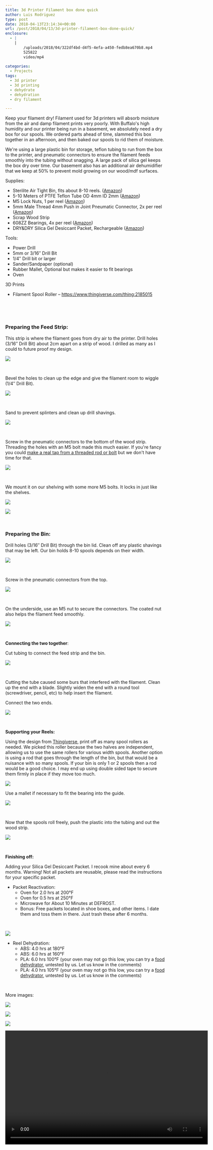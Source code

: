 ```yaml
---
title: 3d Printer Filament box done quick
author: Luis Rodriguez
type: post
date: 2018-04-13T23:14:34+00:00
url: /post/2018/04/13/3d-printer-filament-box-done-quick/
enclosure:
  - |
    |
        /uploads/2018/04/322df4bd-d4f5-4efa-a450-fedb8ea670b8.mp4
        525822
        video/mp4
        
categories:
  - Projects
tags:
  - 3d printer
  - 3d printing
  - dehydrate
  - dehydration
  - dry filament

---
```

Keep your filament dry! Filament used for 3d printers will absorb moisture from the air and damp filament prints very poorly. With Buffalo's high humidity and our printer being run in a basement, we absolutely need a dry box for our spools. We ordered parts ahead of time, slammed this box together in an afternoon, and then baked our spools to rid them of moisture.

We're using a large plastic bin for storage, teflon tubing to run from the box to the printer, and pneumatic connectors to ensure the filament feeds smoothly into the tubing without snagging. A large pack of silica gel keeps the box dry over time. Our basement also has an additional air dehumidifier that we keep at 50% to prevent mold growing on our wood/mdf surfaces.

Supplies:

  * Sterilite Air Tight Bin, fits about 8-10 reels. ([Amazon][1])
  * 5-10 Meters of PTFE Teflon Tube OD 4mm ID 2mm ([Amazon][2])
  * M5 Lock Nuts, 1 per reel ([Amazon][3])
  * 5mm Male Thread 4mm Push in Joint Pneumatic Connector, 2x per reel ([Amazon][4])
  * Scrap Wood Strip
  * 608ZZ Bearings, 4x per reel ([Amazon][5])
  * DRY&DRY Silica Gel Desiccant Packet, Rechargeable ([Amazon][6])

Tools:

  * Power Drill
  * 5mm or 3/16&#8243; Drill Bit
  * 1/4&#8243; Drill bit or larger
  * Sander/Sandpaper (optional)
  * Rubber Mallet, Optional but makes it easier to fit bearings
  * Oven

3D Prints

  * Filament Spool Roller &#8211; <https://www.thingiverse.com/thing:2185015>

&nbsp;

<!--more-->

&nbsp;

### Preparing the Feed Strip:

This strip is where the filament goes from dry air to the printer. Drill holes (3/16&#8243; Drill Bit) about 2cm apart on a strip of wood. I drilled as many as I could to future proof my design.

![](/uploads/2018/04/20180403_191010.jpg)

&nbsp;

Bevel the holes to clean up the edge and give the filament room to wiggle (1/4&#8243; Drill Bit).

![](/uploads/2018/04/20180403_190954.jpg)

&nbsp;

Sand to prevent splinters and clean up drill shavings.

![](/uploads/2018/04/20180403_191335.jpg)

&nbsp;

Screw in the pneumatic connectors to the bottom of the wood strip. Threading the holes with an M5 bolt made this much easier. If you're fancy you could [make a real tap from a threaded rod or bolt][10] but we don't have time for that.

![](/uploads/2018/04/20180403_192437.jpg)

&nbsp;

We mount it on our shelving with some more M5 bolts. It locks in just like the shelves.

![](/uploads/2018/04/photo_2018-04-13_15-22-07.jpg)

![](/uploads/2018/04/20180403_194151.jpg)

&nbsp;

### Preparing the Bin:

Drill holes (3/16&#8243; Drill Bit) through the bin lid. Clean off any plastic shavings that may be left. Our bin holds 8-10 spools depends on their width.

![](/uploads/2018/04/20180403_193813.jpg)

&nbsp;

Screw in the pneumatic connectors from the top.

![](/uploads/2018/04/20180403_194017.jpg)

&nbsp;

On the underside, use an M5 nut to secure the connectors. The coated nut also helps the filament feed smoothly.

![](/uploads/2018/04/photo_2018-04-13_16-27-31.jpg)

&nbsp;

**Connecting the two together**:

Cut tubing to connect the feed strip and the bin.

![](/uploads/2018/04/20180403_194409.jpg)

&nbsp;

Cutting the tube caused some burs that interfered with the filament. Clean up the end with a blade. Slightly widen the end with a round tool (screwdriver, pencil, etc) to help insert the filament.

Connect the two ends.

![](/uploads/2018/04/20180403_194748.jpg)

&nbsp;

**Supporting your Reels:**

Using the design from [Thingiverse][19], print off as many spool rollers as needed. We picked this roller because the two halves are independent, allowing us to use the same rollers for various width spools. Another option is using a rod that goes through the length of the bin, but that would be a nuisance with so many spools. If your bin is only 1 or 2 spools then a rod would be a good choice. I may end up using double sided tape to secure them firmly in place if they move too much.

![](/uploads/2018/04/photo_2018-04-13_16-27-25.jpg)

Use a mallet if necessary to fit the bearing into the guide.

![](/uploads/2018/04/photo_2018-04-13_16-27-23.jpg)

&nbsp;

Now that the spools roll freely, push the plastic into the tubing and out the wood strip.

![](/uploads/2018/04/photo_2018-04-13_15-22-03.jpg)

&nbsp;

**Finishing off:**

Adding your Silica Gel Desiccant Packet. I recook mine about every 6 months. Warning! Not all packets are reusable, please read the instructions for your specific packet.

<ul class="a-unordered-list a-vertical a-spacing-none">
  <li class="showHiddenFeatureBullets">
    <span class="a-list-item">Packet Reactivation:</span> <ul>
      <li class="showHiddenFeatureBullets">
        <span class="a-list-item">Oven for 2.0 hrs at 200°F</span>
      </li>
      <li>
        <span class="a-list-item">Oven for 0.5 hrs at 250°F</span>
      </li>
      <li class="showHiddenFeatureBullets">
        <span class="a-list-item">Microwave for About 10 Minutes at DEFROST.</span>
      </li>
      <li>
        Bonus: Free packets located in shoe boxes, and other items. I date them and toss them in there. Just trash these after 6 months.
      </li>
    </ul>
  </li>
</ul>

&nbsp;

![](/uploads/2018/04/20180403_194038.jpg)

  * Reel Dehydration: 
      * ABS: 4.0 hrs at 180°F
      * ABS: 6.0 hrs at 160°F
      * PLA: 6.0 hrs 100°F (your oven may not go this low, you can try a [food dehydrator][24], untested by us. Let us know in the comments)
      * PLA: 4.0 hrs 105°F (your oven may not go this low, you can try a [food dehydrator][24], untested by us. Let us know in the comments)

&nbsp;

More images:

![](/uploads/2018/04/photo_2018-04-13_16-27-22.jpg)

![](/uploads/2018/04/photo_2018-04-13_16-27-16.jpg)

![](/uploads/2018/04/photo_2018-04-13_16-27-28.jpg)

<div style="width: 640px;" class="wp-video">
  <!--[if lt IE 9]><![endif]--><video class="wp-video-shortcode" id="video-429-1" width="640" height="360" preload="metadata" controls="controls"><source type="video/mp4" src="/uploads/2018/04/322df4bd-d4f5-4efa-a450-fedb8ea670b8.mp4?_=1" />
  
  <a href="/uploads/2018/04/322df4bd-d4f5-4efa-a450-fedb8ea670b8.mp4">uploads/2018/04/322df4bd-d4f5-4efa-a450-fedb8ea670b8.mp4</a></video>
</div>

 [1]: https://www.amazon.com/dp/B00KL7VQ7S/
 [2]: https://www.amazon.com/gp/product/B019PZ5MY4/
 [3]: https://www.amazon.com/gp/product/B07BCZ24DM/
 [4]: https://www.amazon.com/dp/B009ITFXDI/
 [5]: https://www.amazon.com/gp/product/B00NX3LKY6/
 [6]: https://www.amazon.com/gp/product/B06XKMV1HV/
 [7]: /uploads/2018/04/20180403_191010.jpg
 [8]: /uploads/2018/04/20180403_190954.jpg
 [9]: /uploads/2018/04/20180403_191335.jpg
 [10]: https://hackaday.com/2017/07/24/simple-shop-made-taps-for-threading-wood/
 [11]: /uploads/2018/04/20180403_192437.jpg
 [12]: /uploads/2018/04/photo_2018-04-13_15-22-07.jpg
 [13]: /uploads/2018/04/20180403_194151.jpg
 [14]: /uploads/2018/04/20180403_193813.jpg
 [15]: /uploads/2018/04/20180403_194017.jpg
 [16]: /uploads/2018/04/photo_2018-04-13_16-27-31.jpg
 [17]: /uploads/2018/04/20180403_194409.jpg
 [18]: /uploads/2018/04/20180403_194748.jpg
 [19]: https://www.thingiverse.com/thing:2185015
 [20]: /uploads/2018/04/photo_2018-04-13_16-27-25.jpg
 [21]: /uploads/2018/04/photo_2018-04-13_16-27-23.jpg
 [22]: /uploads/2018/04/photo_2018-04-13_15-22-03.jpg
 [23]: /uploads/2018/04/20180403_194038.jpg
 [24]: https://www.amazon.com/gp/product/B0090WOCN0/
 [25]: /uploads/2018/04/photo_2018-04-13_16-27-22.jpg
 [26]: /uploads/2018/04/photo_2018-04-13_16-27-16.jpg
 [27]: /uploads/2018/04/photo_2018-04-13_16-27-28.jpg
